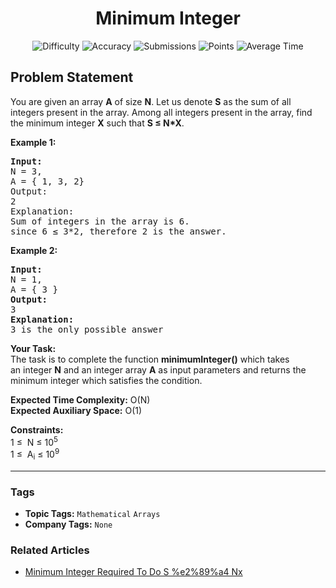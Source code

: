 <h1 align="center">Minimum Integer</h1>

<p align="center">
  <img alt="Difficulty" title="Difficulty" src="https://custom-icon-badges.demolab.com/badge/Difficulty: Easy-1F222E?style=for-the-badge&logoColor=white&logo=fire"/>
  <img alt="Accuracy" title="Accuracy" src="https://custom-icon-badges.demolab.com/badge/Accuracy: 47.05%25-1F222E?style=for-the-badge&logoColor=white&logo=target"/>
  <img alt="Submissions" title="Submissions" src="https://custom-icon-badges.demolab.com/badge/Submissions: 66K+-1F222E?style=for-the-badge&logoColor=white&logo=repo"/>
  <img alt="Points" title="Points" src="https://custom-icon-badges.demolab.com/badge/Points: 2-1F222E?style=for-the-badge&logoColor=white&logo=award"/>
  <img alt="Average Time" title="Average Time" src="https://custom-icon-badges.demolab.com/badge/Average%20Time: N/A-1F222E?style=for-the-badge&logoColor=white&logo=clock"/>
</p>

## Problem Statement

You are given an array <b>A</b> of size <b>N</b>. Let us denote <b>S</b> as the sum of all integers present in the array. Among all integers present in the array, find the minimum integer <b>X</b> such that <b>S</b><b> ≤ N*X</b>.

<b>Example 1:</b>

<pre><b>Input:
</b>N = 3,
A = { 1, 3, 2}
Output:
2
Explanation:
Sum of integers in the array is 6.
since 6 ≤ 3*2, therefore 2 is the answer.
</pre>

<b>Example 2:</b>

<pre><b>Input:
</b>N = 1,
A = { 3 }
<b>Output:
</b>3<b>
Explanation:
</b>3 is the only possible answer</pre>

<b>Your Task:</b><br>The task is to complete the function <b>minimumInteger()</b> which takes an integer <b>N</b> and an integer array <b>A</b> as input parameters and returns the minimum integer which satisfies the condition.

<b>Expected Time Complexity:</b> O(N)<br><b>Expected Auxiliary Space:</b> O(1)

<b>Constraints:</b><br>1 ≤  N ≤ 10<sup>5</sup><br>1 ≤  A<sub>i</sub> ≤ 10<sup>9</sup>


<hr>

### Tags
- **Topic Tags:** `Mathematical` `Arrays`
- **Company Tags:** `None`

### Related Articles
- [Minimum Integer Required To Do S %e2%89%a4 Nx](https://www.geeksforgeeks.org/minimum-integer-required-to-do-s-%E2%89%A4-nx/)
